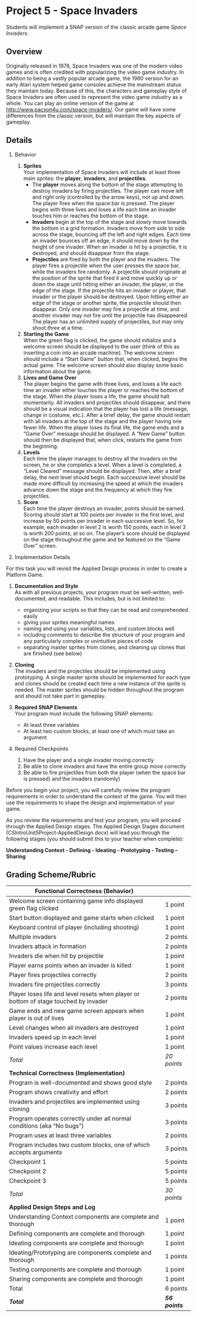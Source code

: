 # Project 5 - Space Invaders
Students will implement a SNAP version of the classic arcade game _Space Invaders_.

## Overview
Originally released in 1978, Space Invaders was one of the modern video games and is often credited with popularizing the video game industry.  In addition to being a vastly popular arcade game, the 1980 version for an early Atari system helped game consoles achieve the mainstream status they maintain today.  Because of this, the characters and gameplay style of Space Invaders are often used to represent the video game industry as a whole.  You can play an online version of the game at http://www.pacxon4u.com/space-invaders/.  Our game will have some differences from the classic version, but will maintain the key aspects of gameplay.

## Details
1. Behavior
    1. **Sprites** <br />
    Your implementation of Space Invaders will include at least three main sprites: the **player**, **invaders**, and **projectiles**.
        * The **player** moves along the bottom of the stage attempting to destroy invaders by firing projectiles.  The player can move left and right only (controlled by the arrow keys), not up and down.  The player fires when the space bar is pressed.  The player begins with three lives and loses a life each time an invader touches him or reaches the bottom of the stage.
        * **Invaders** begin at the top of the stage and slowly move towards the bottom in a grid  formation.  Invaders move from side to side across the stage, bouncing off the left and right edges.  Each time an invader bounces off an edge, it should move down by the height of one invader.  When an invader is hit by a projectile, it is destroyed, and should disappear from the stage.
        * **Projectiles** are fired by both the player and the invaders.  The player fires a projectile when the user presses the space bar, while the invaders fire randomly.  A projectile should originate at the position of the sprite that fired it and move quickly up or down the stage until hitting either an invader, the player, or the edge of the stage.  If the projectile hits an invader or player, that invader or the player should be destroyed.  Upon hitting either an edge of the stage or another sprite, the projectile should then disappear.  Only one invader may fire a projectile at time, and another invader may not fire until the projectile has disappeared.  The player has an unlimited supply of projectiles, but may only shoot _three_ at a time.
    2. **Starting the Game** <br />
    When the green flag is clicked, the game should initialize and a welcome screen should be displayed to the user (think of this as inserting a coin into an arcade machine).  The welcome screen should include a “Start Game” button that, when clicked, begins the actual game.  The welcome screen should also display some basic information about the game.
    3. **Lives and Game Over** <br />
    The player begins the game with three lives, and loses a life each time an invader either touches the player or reaches the bottom of the stage.  When the player loses a life, the game should halt momentarily.  All invaders and projectiles should disappear, and there should be a visual indication that the player has lost a life (message, change in costume, etc.).  After a brief delay, the game should restart with all invaders at the top of the stage and the player having one fewer life.  When the player loses its final life, the game ends and a “Game Over” message should be displayed.  A “New Game” button should then be displayed that, when click, restarts the game from the beginning.
    4. **Levels** <br />
    Each time the player manages to destroy all the invaders on the screen, he or she completes a level.  When a level is completed, a “Level Cleared” message should be displayed.  Then, after a brief delay, the next level should begin.  Each successive level should be made more difficult by increasing the speed at which the invaders advance down the stage and the frequency at which they fire projectiles.
    5. **Score** <br />
    Each time the player destroys an invader, points should be earned.  Scoring should start at 100 points per invader in the first level, and increase by 50 points per invader in each successive level.  So, for example, each invader in level 2 is worth 150 points, each in level 3 is worth 200 points, at so on.  The player’s score should be displayed on the stage throughout the game and be featured on the “Game Over” screen.

2. Implementation Details

For this task you will revisit the Applied Design process in order to create a Platform Game.

  1. **Documentation and Style** <br />
    As with all previous projects, your program must be well-written, well-documented, and readable.  This includes, but is not limited to:
        * organizing your scripts so that they can be read and comprehended easily
        * giving your sprites meaningful names
        * naming and using your variables, lists, and custom blocks well
        * including comments to describe the structure of your program and any particularly complex or unintuitive pieces of code
        * separating master sprites from clones, and cleaning up clones that are finished (see below)
  2. **Cloning** <br />
    The invaders and the projectiles should be implemented using prototyping.  A single master sprite should be implemented for each type and clones should be created each time a new instance of the sprite is needed.  The master sprites should be hidden throughout the program and should not take part in gameplay.
  3. **Required SNAP Elements** <br />
    Your program must include the following SNAP elements:
        * At least three variables
        * At least two custom blocks, at least one of which must take an argument

3. Required Checkpoints
    1. Have the player and a single invader moving correctly
    2. Be able to clone invaders and have the entire group move correctly
    3. Be able to fire projectiles from both the player (when the space bar is pressed) and the invaders (randomly)
    
Before you begin your project, you will carefully review the program requirements in order to understand the context of the game. You will then use the requirements to shape the design and implementation of your game. 

As you review the requirements and test your program, you will proceed through the Applied Design stages. The Applied Design Stages document (CSIntroUnit5Project-AppliedDesign.docx) will lead you through the following stages (you should submit this to your teacher when complete):

**Understanding Context - Defining - Ideating - Prototyping - Testing – Sharing**

## Grading Scheme/Rubric
|Functional Correctness (Behavior)| |
|--|--|
|Welcome screen containing game info displayed green flag clicked|	1 point|
|Start button displayed and game starts when clicked	|1 point|
|Keyboard control of player (including shooting)	|1 point|
|Multiple invaders	|2 points|
|Invaders attack in formation	|2 points|
|Invaders die when hit by projectile	|1 point|
|Player earns points when an invader is killed 	|1 point|
|Player fires projectiles correctly	|2 points|
|Invaders fire projectiles correctly | 3 points |
|Player loses life and level resets when player or bottom of stage touched by invader	|2 points|
|Game ends and new game screen appears when player is out of lives	|1 point|
|Level changes when all invaders are destroyed	|1 point|
|Invaders speed up in each level	|1 point|
|Point values increase each level	|1 point|
|_Total_	|_20 points_|
|**Technical Correctness (Implementation)** | | 
|Program is well-documented	and shows good style |2 points|
|Program shows creativity and effort	|2 points|
|Invaders and projectiles are implemented using cloning | 3 points |
|Program operates correctly under all normal conditions (aka “No bugs”)	|3 points|
|Program uses at least three variables	|2 points|
|Program includes two custom blocks, one of which accepts arguments	|3 points|
|Checkpoint 1 | 5 points |
|Checkpoint 2 | 5 points |
|Checkpoint 3 | 5 points |
|_Total_	|_30 points_|
|**Applied Design Steps and Log**  |        |
|Understanding Context components are complete and thorough	|1 point|
|Defining components are complete and thorough	|1 point|
|Ideating components are complete and thorough	|1 point|
|Ideating/Prototyping are components complete and thorough	|1 points|
|Testing components are complete and thorough	|1 point|
|Sharing components are complete and thorough	|1 point|
|Total	|6 points|
|**_Total_**|**_56 points_**|


